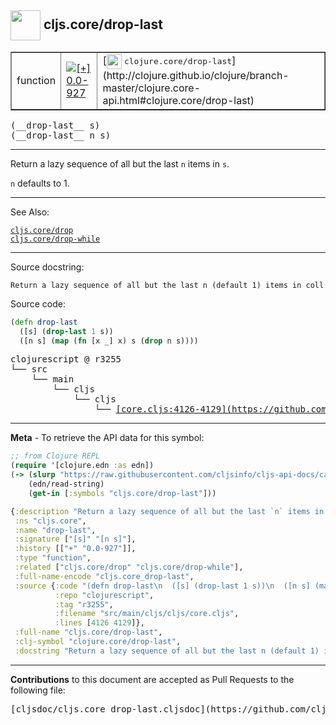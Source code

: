 ## <img width="48px" valign="middle" src="http://i.imgur.com/Hi20huC.png"> cljs.core/drop-last

 <table border="1">
<tr>

<td>function</td>
<td><a href="https://github.com/cljsinfo/cljs-api-docs/tree/0.0-927"><img valign="middle" alt="[+] 0.0-927" src="https://img.shields.io/badge/+-0.0--927-lightgrey.svg"></a> </td>
<td>
[<img height="24px" valign="middle" src="http://i.imgur.com/1GjPKvB.png"> <samp>clojure.core/drop-last</samp>](http://clojure.github.io/clojure/branch-master/clojure.core-api.html#clojure.core/drop-last)
</td>
</tr>
</table>

 <samp>
(__drop-last__ s)<br>
</samp>
 <samp>
(__drop-last__ n s)<br>
</samp>

---

Return a lazy sequence of all but the last `n` items in `s`.

`n` defaults to 1.

---


See Also:

[`cljs.core/drop`](cljs.core_drop.md)<br>
[`cljs.core/drop-while`](cljs.core_drop-while.md)<br>

---

Source docstring:

```
Return a lazy sequence of all but the last n (default 1) items in coll
```

Source code:

```clj
(defn drop-last
  ([s] (drop-last 1 s))
  ([n s] (map (fn [x _] x) s (drop n s))))
```

 <pre>
clojurescript @ r3255
└── src
    └── main
        └── cljs
            └── cljs
                └── <ins>[core.cljs:4126-4129](https://github.com/clojure/clojurescript/blob/r3255/src/main/cljs/cljs/core.cljs#L4126-L4129)</ins>
</pre>


---

__Meta__ - To retrieve the API data for this symbol:

```clj
;; from Clojure REPL
(require '[clojure.edn :as edn])
(-> (slurp "https://raw.githubusercontent.com/cljsinfo/cljs-api-docs/catalog/cljs-api.edn")
    (edn/read-string)
    (get-in [:symbols "cljs.core/drop-last"]))
```

```clj
{:description "Return a lazy sequence of all but the last `n` items in `s`.\n\n`n` defaults to 1.",
 :ns "cljs.core",
 :name "drop-last",
 :signature ["[s]" "[n s]"],
 :history [["+" "0.0-927"]],
 :type "function",
 :related ["cljs.core/drop" "cljs.core/drop-while"],
 :full-name-encode "cljs.core_drop-last",
 :source {:code "(defn drop-last\n  ([s] (drop-last 1 s))\n  ([n s] (map (fn [x _] x) s (drop n s))))",
          :repo "clojurescript",
          :tag "r3255",
          :filename "src/main/cljs/cljs/core.cljs",
          :lines [4126 4129]},
 :full-name "cljs.core/drop-last",
 :clj-symbol "clojure.core/drop-last",
 :docstring "Return a lazy sequence of all but the last n (default 1) items in coll"}

```

---

__Contributions__ to this document are accepted as Pull Requests to the following file:

 <pre>
[cljsdoc/cljs.core_drop-last.cljsdoc](https://github.com/cljsinfo/cljs-api-docs/blob/master/cljsdoc/cljs.core_drop-last.cljsdoc)
</pre>


